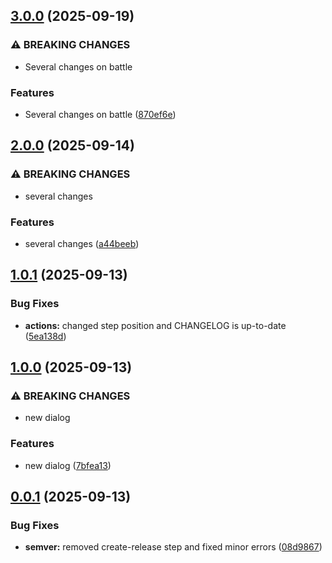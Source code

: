 ## [3.0.0](https://github.com/repiazza/CCG/compare/v2.0.0...v3.0.0) (2025-09-19)

### ⚠ BREAKING CHANGES

* Several changes on battle

### Features

* Several changes on battle ([870ef6e](https://github.com/repiazza/CCG/commit/870ef6ef58b6924ca58ca5991f94f9c38d128fa6))

## [2.0.0](https://github.com/repiazza/CCG/compare/v1.0.1...v2.0.0) (2025-09-14)

### ⚠ BREAKING CHANGES

* several changes

### Features

* several changes ([a44beeb](https://github.com/repiazza/CCG/commit/a44beeb9ad4c973fea63f554d407939c7d05c240))

## [1.0.1](https://github.com/repiazza/CCG/compare/v1.0.0...v1.0.1) (2025-09-13)

### Bug Fixes

* **actions:** changed step position and CHANGELOG is up-to-date ([5ea138d](https://github.com/repiazza/CCG/commit/5ea138dab57f67fb2c877e1a64821e648f8afdbc))

## [1.0.0](https://github.com/repiazza/CCG/compare/v0.0.1...v1.0.0) (2025-09-13)

### ⚠ BREAKING CHANGES

- new dialog

### Features

- new dialog ([7bfea13](https://github.com/repiazza/CCG/commit/7bfea13b0b1726c12f41df30020ee2fef20b6c9c))

## [0.0.1](https://github.com/repiazza/CCG/compare/v0.0.0...v0.0.1) (2025-09-13)

### Bug Fixes

- **semver:** removed create-release step and fixed minor errors ([08d9867](https://github.com/repiazza/CCG/commit/08d9867a4958b1dc5af303b56276b1438b86c42e))
